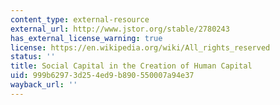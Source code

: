 ```yaml
---
content_type: external-resource
external_url: http://www.jstor.org/stable/2780243
has_external_license_warning: true
license: https://en.wikipedia.org/wiki/All_rights_reserved
status: ''
title: Social Capital in the Creation of Human Capital
uid: 999b6297-3d25-4ed9-b890-550007a94e37
wayback_url: ''
---
```

